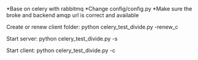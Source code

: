 *Base on celery with rabbitmq
*Change config/config.py 
*Make sure the broke and backend amqp url is correct and available


Create or renew client folder:
python celery_test_divide.py -renew_c 

Start server:
python celery_test_divide.py -s

Start client:
python celery_test_divide.py -c

